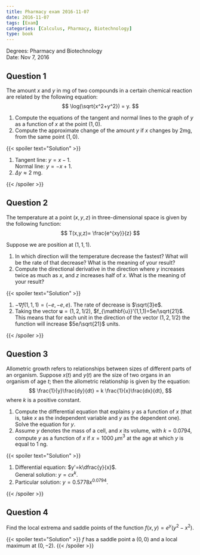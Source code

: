 ```yaml
---
title: Pharmacy exam 2016-11-07
date: 2016-11-07
tags: [Exam]
categories: [Calculus, Pharmacy, Biotechnology]
type: book
---
```


Degrees: Pharmacy and Biotechnology  
Date: Nov 7, 2016

## Question 1

The amount $x$ and $y$ in mg of two compounds in a certain chemical reaction are related by the following equation:
$$
\log(\sqrt{x^2+y^2}) = y.
$$

1. Compute the equations of the tangent and normal lines to the graph of $y$ as a function of $x$ at the point $(1,0)$.
2. Compute the approximate change of the amount $y$ if $x$ changes by 2mg, from the same point $(1,0)$.

{{< spoiler text="Solution" >}}

1. Tangent line: $y=x-1$.  
Normal line: $y=-x+1$.  
2. $\Delta y\approx 2$ mg.

{{< /spoiler >}}

## Question 2

The temperature at a point $(x,y,z)$ in three-dimensional space is given by the following function:
$$
T(x,y,z)= \frac{e^{xy}}{z}
$$

Suppose we are position at $(1,1,1)$.

1. In which direction will the temperature decrease the fastest? What will be the rate of that decrease? What is the meaning of your result?
2. Compute the directional derivative in the direction where $y$ increases twice as much as $x$, and $z$ increases half of $x$. What is the meaning of your result?

{{< spoiler text="Solution" >}}

1. $-\nabla f(1,1,1)=(-e,-e,e)$. The rate of decrease is $\sqrt{3}e$.  
2. Taking the vector $\mathbf{u}=(1,2,1/2)$, $f_{\mathbf{u}}'(1,1,1)=5e/\sqrt{21}$. This means that for each unit in the direction of the vector $(1,2,1/2)$ the function will increase $5e/\sqrt{21}$ units.

{{< /spoiler >}}

## Question 3

Allometric growth refers to relationships between sizes of different parts of an organism. Suppose $x(t)$ and $y(t)$ are the size of two organs in an organism of age $t$; then the allometric relationship is given by the equation:
$$
\frac{1}{y}\frac{dy}{dt} = k \frac{1}{x}\frac{dx}{dt},
$$
where $k$ is a positive constant.

1. Compute the differential equation that explains $y$ as a function of $x$ (that is, take $x$ as the independent variable and $y$ as the dependent one). Solve the equation for $y$.
2. Assume $y$ denotes the mass of a cell, and $x$ its volume, with $k=0.0794$, compute $y$ as a function of $x$ if $x=1000\ \mu$m$^3$ at the age at which $y$ is equal to 1 ng.

{{< spoiler text="Solution" >}}

1. Differential equation: $y'=k\dfrac{y}{x}$.  
General solution: $y=cx^k$.
2. Particular solution: $y=0.5778 x^{0.0794}$.

{{< /spoiler >}}

## Question 4

Find the local extrema and saddle points of the function $f(x,y)=e^y(y^2-x^2)$.

{{< spoiler text="Solution" >}}
$f$ has a saddle point a $(0,0)$ and a local maximum at $(0,-2)$.
{{< /spoiler >}}
